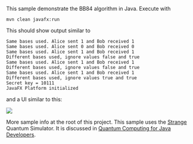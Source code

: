 This sample demonstrate the BB84 algorithm in Java.
Execute with

```
mvn clean javafx:run
```

This should show output similar to

```
Same bases used. Alice sent 1 and Bob received 1
Same bases used. Alice sent 0 and Bob received 0
Same bases used. Alice sent 1 and Bob received 1
Different bases used, ignore values false and true
Same bases used. Alice sent 1 and Bob received 1
Different bases used, ignore values false and true
Same bases used. Alice sent 1 and Bob received 1
Different bases used, ignore values true and true
Secret key = 10111
JavaFX Platform initialized
```

and a UI similar to this:

<img src="https://github.com/johanvos/quantumjava/blob/master/ch08/bb84/bb84.png"/>

More sample info at the root of this project.
This sample uses the <a href="https://github.com/gluonhq/strange">Strange</a>
Quantum Simulator.
It is discussed in <a href="https://www.manning.com/books/quantum-computing-for-java-developers?a_aid=quantumjava&a_bid=e5166ab9">Quantum Computing for Java Developers</a>.
